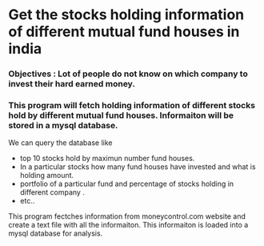 #  Get the stocks holding information of different mutual fund houses in india 

### Objectives :  Lot of people do not know on which company to invest their hard earned money. 
### This program will fetch holding information of different stocks hold by different mutual fund houses. Informaiton will be stored in a mysql database.

We can query the database like 
- top 10 stocks hold by maximun number fund houses.  
- In a particular stocks how many fund houses have invested and what is holding amount. 
- portfolio of a particular fund and percentage of stocks holding in different company .
- etc..


This program fectches information from moneycontrol.com website and create a text file with all the informaiton. This informaiton  is loaded into a mysql database for analysis. 
